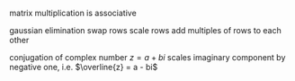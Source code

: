 
matrix multiplication is associative

gaussian elimination
	swap rows
	scale rows
	add multiples of rows to each other

conjugation of complex number $z = a + bi$ scales imaginary component by negative one, i.e. $\overline{z} = a - bi$


